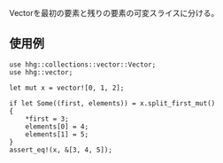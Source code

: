 Vectorを最初の要素と残りの要素の可変スライスに分ける。

## 使用例

```
use hhg::collections::vector::Vector;
use hhg::vector;

let mut x = vector![0, 1, 2];

if let Some((first, elements)) = x.split_first_mut()
{
    *first = 3;
    elements[0] = 4;
    elements[1] = 5;
}
assert_eq!(x, &[3, 4, 5]);
```
